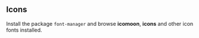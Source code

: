 ## Icons

Install the package `font-manager` and browse **icomoon**, **icons** and other icon fonts installed.